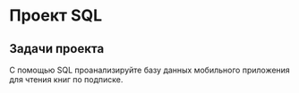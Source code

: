 # Проект SQL

## Задачи проекта

С помощью SQL проанализируйте базу данных мобильного приложения  для чтения книг по подписке.


